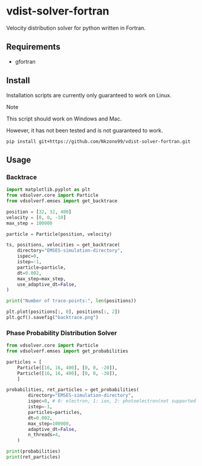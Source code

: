 # vdist-solver-fortran

Velocity distribution solver for python written in Fortran.

## Requirements

- gfortran

## Install

Installation scripts are currently only guaranteed to work on Linux.

> [!Note]
> This script should work on Windows and Mac.
> 
> However, it has not been tested and is not guaranteed to work.

```
pip install git+https://github.com/Nkzono99/vdist-solver-fortran.git
```

## Usage

### Backtrace

```python
import matplotlib.pyplot as plt
from vdsolver.core import Particle
from vdsolverf.emses import get_backtrace

position = [32, 32, 400]
velocity = [0, 0, -10]
max_step = 100000

particle = Particle(position, velocity)

ts, positions, velocities = get_backtrace(
    directory="EMSES-simulation-directory",
    ispec=0,
    istep=-1,
    particle=particle,
    dt=0.002,
    max_step=max_step,
    use_adaptive_dt=False,
)

print("Number of trace-points:", len(positions))

plt.plot(positions[:, 0], positions[:, 2])
plt.gcf().savefig("backtrace.png")
```

### Phase Probability Distribution Solver

```python
from vdsolver.core import Particle
from vdsolverf.emses import get_probabilities

particles = [
    Particle([16, 16, 400], [0, 0, -20]),
    Particle([16, 16, 400], [0, 0, -30]),
    ]

probabilities, ret_particles = get_probabilities(
        directory="EMSES-simulation-directory",
        ispec=0, # 0: electron, 1: ion, 2: photoelectron(not supported yet)
        istep=-1,
        particles=particles,
        dt=0.002,
        max_step=100000,
        adaptive_dt=False,
        n_threads=4,
    )

print(probabilities)
print(ret_particles)
```
